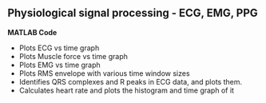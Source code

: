 Physiological signal processing - ECG, EMG, PPG
---------------------------
**MATLAB Code**
- Plots ECG vs time graph
- Plots Muscle force vs time graph
- Plots EMG vs time graph
- Plots RMS envelope with various time window sizes
- Identifies QRS complexes and R peaks in ECG data, and plots them.
- Calculates heart rate and plots the histogram and time graph of it
